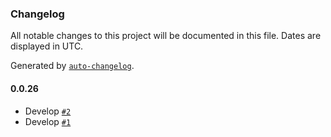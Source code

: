 ### Changelog

All notable changes to this project will be documented in this file. Dates are displayed in UTC.

Generated by [`auto-changelog`](https://github.com/CookPete/auto-changelog).

#### 0.0.26

- Develop [`#2`](https://github.com/SirchTech/swa-multi-agent-orchestrator/pull/2)
- Develop [`#1`](https://github.com/SirchTech/swa-multi-agent-orchestrator/pull/1)

